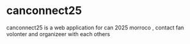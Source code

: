 # canconnect25
canconnect25 is a web application for can 2025 morroco , contact fan volonter and organizeer with each others
